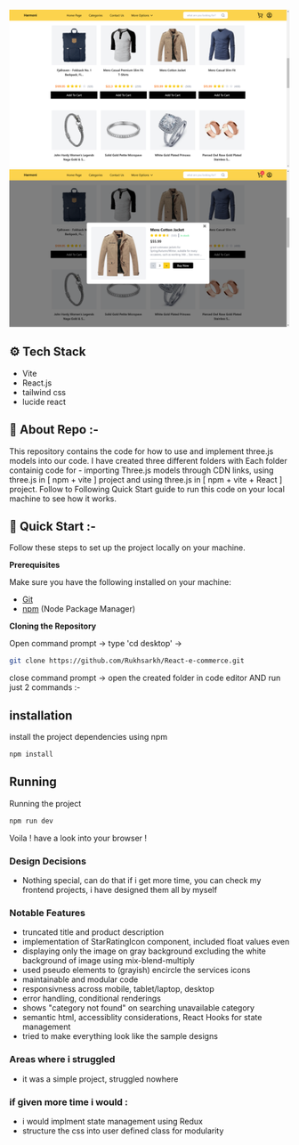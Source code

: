 <div align="center">
  <br />
      <img src="./public/img1.png" alt="AllProducts">
      <img src="./public/img2.png" alt="productModal">
  <br />
</div>

## ⚙️ Tech Stack

- Vite
- React.js
- tailwind css
- lucide react

## 🚨 About Repo :-

This repository contains the code for how to use and implement three.js models into our code. I have created three different folders with Each folder containig code for - importing Three.js models through CDN links, using three.js in [ npm + vite ] project and using three.js in [ npm + vite + React ] project. Follow to Following Quick Start guide to run this code on your local machine to see how it works.

## 🤸 Quick Start :-

Follow these steps to set up the project locally on your machine.

**Prerequisites**

Make sure you have the following installed on your machine:

- [Git](https://git-scm.com/)
- [npm](https://www.npmjs.com/) (Node Package Manager)

**Cloning the Repository**

Open command prompt -> type 'cd desktop' ->

```bash
git clone https://github.com/Rukhsarkh/React-e-commerce.git
```

close command prompt -> open the created folder in code editor AND run just 2 commands :-

## installation

install the project dependencies using npm

```bash
npm install
```

## Running

Running the project

```bash
npm run dev
```

Voila ! have a look into your browser !

### Design Decisions

- Nothing special, can do that if i get more time, you can check my frontend projects, i have designed them all by myself

### Notable Features

- truncated title and product description
- implementation of StarRatingIcon component, included float values even
- displaying only the image on gray background excluding the white background of image using mix-blend-multiply
- used pseudo elements to (grayish) encircle the services icons
- maintainable and modular code
- responsivness across mobile, tablet/laptop, desktop
- error handling, conditional renderings
- shows "category not found" on searching unavailable category
- semantic html, accessiblity considerations, React Hooks for state management
- tried to make everything look like the sample designs

### Areas where i struggled

- it was a simple project, struggled nowhere

### if given more time i would :

- i would implment state management using Redux
- structure the css into user defined class for modularity
